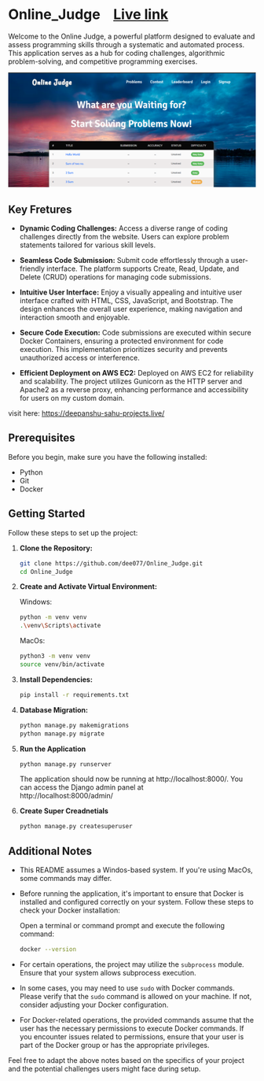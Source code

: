 # Online_Judge&nbsp;&nbsp;&nbsp;&nbsp;[Live link](https://online-judge.deepanshu-sahu-projects.live/)

Welcome to the Online Judge, a powerful platform designed to evaluate and assess programming skills through a systematic and automated process. This application serves as a hub for coding challenges, algorithmic problem-solving, and competitive programming exercises.

![Thumbnail](static/Images/thumbnail.png)

## Key Fretures

- **Dynamic Coding Challenges:** Access a diverse range of coding challenges directly from the website. Users can explore problem statements tailored for various skill levels.

- **Seamless Code Submission:** Submit code effortlessly through a user-friendly interface. The platform supports Create, Read, Update, and Delete (CRUD) operations for managing code submissions.

- **Intuitive User Interface:** Enjoy a visually appealing and intuitive user interface crafted with HTML, CSS, JavaScript, and Bootstrap. The design enhances the overall user experience, making navigation and interaction smooth and enjoyable.

- **Secure Code Execution:** Code submissions are executed within secure Docker Containers, ensuring a protected environment for code execution. This implementation prioritizes security and prevents unauthorized access or interference.

- **Efficient Deployment on AWS EC2:** Deployed on AWS EC2 for reliability and scalability. The project utilizes Gunicorn as the HTTP server and Apache2 as a reverse proxy, enhancing performance and accessibility for users on my custom domain.

visit here: https://deepanshu-sahu-projects.live/

## Prerequisites

Before you begin, make sure you have the following installed:

- Python
- Git
- Docker

## Getting Started

Follow these steps to set up the project:

1. **Clone the Repository:**

   ```bash
   git clone https://github.com/dee077/Online_Judge.git
   cd Online_Judge
   ```

2. **Create and Activate Virtual Environment:**

    Windows:
    ```bash
    python -m venv venv
    .\venv\Scripts\activate
    ```

    MacOs:  
    ```bash
    python3 -m venv venv
    source venv/bin/activate  
    ```

3. **Install Dependencies:**
    
    ```bash
    pip install -r requirements.txt
    ```

5. **Database Migration:**
    
    ```bash
    python manage.py makemigrations
    python manage.py migrate
    ```

6. **Run the Application**

    ```bash
    python manage.py runserver
    ```
    The application should now be running at http://localhost:8000/. You can access the Django admin panel at    
    http://localhost:8000/admin/

7. **Create Super Creadnetials**
    
    ```bash
    python manage.py createsuperuser
    ```

## Additional Notes

- This README assumes a Windos-based system. If you're using MacOs, some commands may differ.

- Before running the application, it's important to ensure that Docker is installed and configured correctly on 
  your system. Follow these steps to check your Docker installation:

  Open a terminal or command prompt and execute the following command:

    ```bash
    docker --version
    ```

- For certain operations, the project may utilize the `subprocess` module. Ensure that your system allows subprocess execution.

- In some cases, you may need to use `sudo` with Docker commands. Please verify that the `sudo` command is allowed on your machine. If not, consider adjusting your Docker configuration.

- For Docker-related operations, the provided commands assume that the user has the necessary permissions to execute Docker commands. If you encounter issues related to permissions, ensure that your user is part of the Docker group or has the appropriate privileges.

Feel free to adapt the above notes based on the specifics of your project and the potential challenges users might face during setup.
